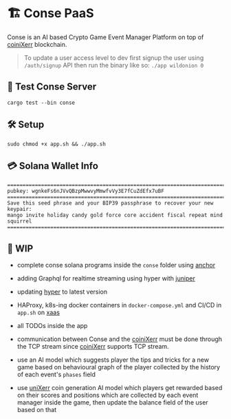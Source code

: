 


# 🏗 Conse PaaS

Conse is an AI based Crypto Game Event Manager Platform on top of [coiniXerr](https://github.com/wildonion/uniXerr/tree/master/infra/valhalla/coiniXerr) blockchain. 

> To update a user access level to dev first signup the user using `/auth/signup` API then run the binary like so: `./app wildonion 0`

## 🧪 Test Conse Server

```cargo test --bin conse```

## 🛠️ Setup

```sudo chmod +x app.sh && ./app.sh```

## 💳 Solana Wallet Info

```
===============================================================================
pubkey: wgnkeFs6nJVvQBzpMwwvyMmwfvVy3E7fCuZdEfx7uBF
===============================================================================
Save this seed phrase and your BIP39 passphrase to recover your new keypair:
mango invite holiday candy gold force core accident fiscal repeat mind squirrel
===============================================================================
```

## 🚧 WIP

* complete conse solana programs inside the `conse` folder using [anchor](https://www.anchor-lang.com/) 

* adding Graphql for realtime streaming using hyper with [juniper](https://graphql-rust.github.io/juniper/master/index.html)

* updating [hyper](https://hyper.rs/) to latest version

* HAProxy, k8s-ing docker containers in `docker-compose.yml` and CI/CD in `app.sh` on [xaas](https://xaas.ir/)

* all TODOs inside the app

* communication between Conse and the [coiniXerr](https://github.com/wildonion/uniXerr/tree/master/infra/valhalla/coiniXerr) must be done through the TCP stream since [coiniXerr](https://github.com/wildonion/uniXerr/tree/master/infra/valhalla/coiniXerr) supports TCP stream.

* use an AI model which suggests player the tips and tricks for a new game based on behavioural graph of the player collected by the history of each event's `phases` field

* use [uniXerr](https://github.com/wildonion/uniXerr) coin generation AI model which players get rewarded based on their scores and positions which are collected by each event manager inside the game, then update the balance field of the user based on that
